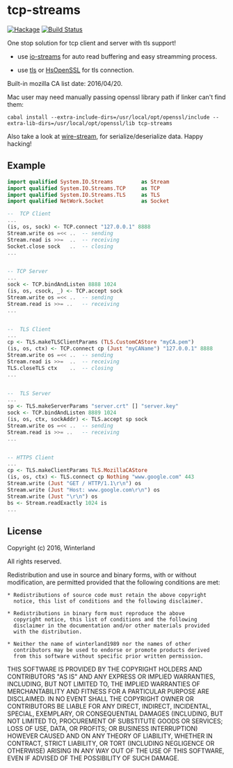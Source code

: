 tcp-streams
===========

[![Hackage](https://img.shields.io/hackage/v/tcp-streams.svg?style=flat)](http://hackage.haskell.org/package/tcp-streams)
[![Build Status](https://travis-ci.org/winterland1989/tcp-streams.svg)](https://travis-ci.org/winterland1989/tcp-streams)

One stop solution for tcp client and server with tls support!

+ use [io-streams](https://hackage.haskell.org/package/io-streams) for auto read buffering and easy streamming process.

+ use [tls](http://hackage.haskell.org/package/tls) or [HsOpenSSL](http://hackage.haskell.org/package/HsOpenSSL) for tls connection.

Built-in mozilla CA list date: 2016/04/20. 

Mac user may need manually passing openssl library path if linker can't find them:

```
cabal install --extra-include-dirs=/usr/local/opt/openssl/include --extra-lib-dirs=/usr/local/opt/openssl/lib tcp-streams
```

Also take a look at [wire-stream](http://hackage.haskell.org/package/wire-streams-0.0.2.0), for serialize/deserialize data. Happy hacking!

Example
-------

```haskell
import qualified System.IO.Streams         as Stream
import qualified System.IO.Streams.TCP     as TCP
import qualified System.IO.Streams.TLS     as TLS
import qualified NetWork.Socket            as Socket

--  TCP Client
...
(is, os, sock) <- TCP.connect "127.0.0.1" 8888
Stream.write os =<< ..  -- sending
Stream.read is >>=  ..  -- receiving
Socket.close sock   ..  -- closing
...


-- TCP Server
...
sock <- TCP.bindAndListen 8888 1024
(is, os, csock, _) <- TCP.accept sock
Stream.write os =<< ..  -- sending
Stream.read is >>= ..   -- receiving
...


--  TLS Client
...
cp <- TLS.makeTLSClientParams (TLS.CustomCAStore "myCA.pem")
(is, os, ctx) <- TCP.connect cp (Just "myCAName") "127.0.0.1" 8888
Stream.write os =<< ..  -- sending
Stream.read is >>=  ..  -- receiving
TLS.closeTLS ctx    ..  -- closing
...


--  TLS Server
...
sp <- TLS.makeServerParams "server.crt" [] "server.key"
sock <- TCP.bindAndListen 8889 1024
(is, os, ctx, sockAddr) <- TLS.accept sp sock
Stream.write os =<< ..  -- sending
Stream.read is >>= ..   -- receiving
...


-- HTTPS Client
...
cp <- TLS.makeClientParams TLS.MozillaCAStore
(is, os, ctx) <- TLS.connect cp Nothing "www.google.com" 443
Stream.write (Just "GET / HTTP/1.1\r\n") os
Stream.write (Just "Host: www.google.com\r\n") os
Stream.write (Just "\r\n") os
bs <- Stream.readExactly 1024 is
...
```

License
-------

Copyright (c) 2016, Winterland

All rights reserved.

Redistribution and use in source and binary forms, with or without
modification, are permitted provided that the following conditions are met:

    * Redistributions of source code must retain the above copyright
      notice, this list of conditions and the following disclaimer.

    * Redistributions in binary form must reproduce the above
      copyright notice, this list of conditions and the following
      disclaimer in the documentation and/or other materials provided
      with the distribution.

    * Neither the name of winterland1989 nor the names of other
      contributors may be used to endorse or promote products derived
      from this software without specific prior written permission.

THIS SOFTWARE IS PROVIDED BY THE COPYRIGHT HOLDERS AND CONTRIBUTORS
"AS IS" AND ANY EXPRESS OR IMPLIED WARRANTIES, INCLUDING, BUT NOT
LIMITED TO, THE IMPLIED WARRANTIES OF MERCHANTABILITY AND FITNESS FOR
A PARTICULAR PURPOSE ARE DISCLAIMED. IN NO EVENT SHALL THE COPYRIGHT
OWNER OR CONTRIBUTORS BE LIABLE FOR ANY DIRECT, INDIRECT, INCIDENTAL,
SPECIAL, EXEMPLARY, OR CONSEQUENTIAL DAMAGES (INCLUDING, BUT NOT
LIMITED TO, PROCUREMENT OF SUBSTITUTE GOODS OR SERVICES; LOSS OF USE,
DATA, OR PROFITS; OR BUSINESS INTERRUPTION) HOWEVER CAUSED AND ON ANY
THEORY OF LIABILITY, WHETHER IN CONTRACT, STRICT LIABILITY, OR TORT
(INCLUDING NEGLIGENCE OR OTHERWISE) ARISING IN ANY WAY OUT OF THE USE
OF THIS SOFTWARE, EVEN IF ADVISED OF THE POSSIBILITY OF SUCH DAMAGE.
